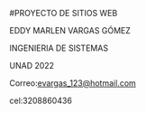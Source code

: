 #PROYECTO DE SITIOS WEB

EDDY MARLEN VARGAS GÓMEZ


INGENIERIA DE SISTEMAS

UNAD 2022

Correo:evargas_123@hotmail.com

cel:3208860436
